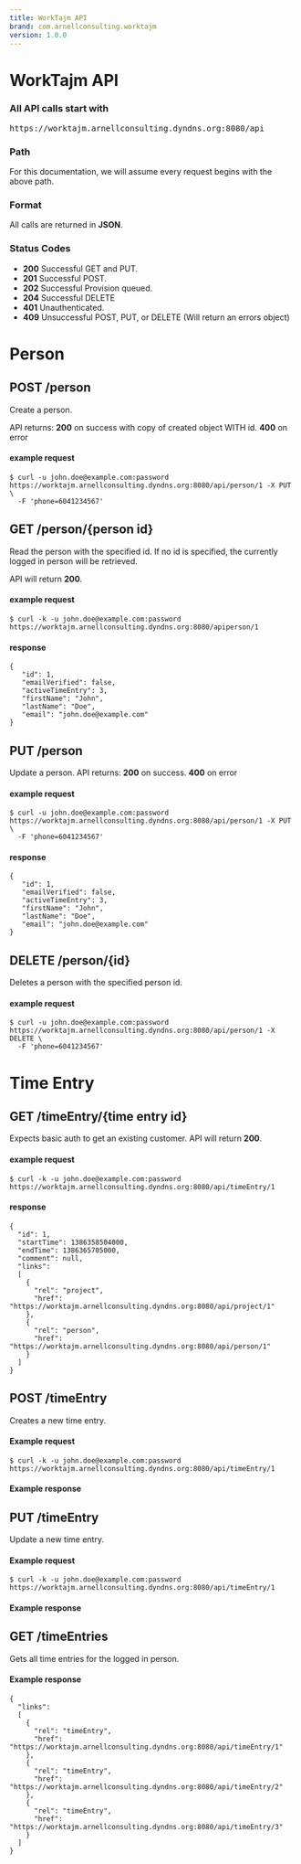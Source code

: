 ```yaml
---
title: WorkTajm API
brand: com.arnellconsulting.worktajm
version: 1.0.0
---
```


# WorkTajm API

### All API calls start with

<pre class="base">
https://worktajm.arnellconsulting.dyndns.org:8080/api
</pre>

### Path

For this documentation, we will assume every request begins with the above path.

### Format

All calls are returned in **JSON**.

### Status Codes

- **200** Successful GET and PUT.
- **201** Successful POST.
- **202** Successful Provision queued.
- **204** Successful DELETE
- **401** Unauthenticated.
- **409** Unsuccessful POST, PUT, or DELETE (Will return an errors object)



# Person

## POST /person

Create a person.

API returns:
**200** on success with copy of created object WITH id.
**400** on error

#### example request

    $ curl -u john.doe@example.com:password https://worktajm.arnellconsulting.dyndns.org:8080/api/person/1 -X PUT \
      -F 'phone=6041234567'


## GET /person/{person id}

Read the person with the specified id.
If no id is specified, the currently logged in person will be retrieved.

API will return **200**.

#### example request

    $ curl -k -u john.doe@example.com:password https://worktajm.arnellconsulting.dyndns.org:8080/apiperson/1

#### response

    {
       "id": 1,
       "emailVerified": false,
       "activeTimeEntry": 3,
       "firstName": "John",
       "lastName": "Doe",
       "email": "john.doe@example.com"
    }


## PUT /person

Update a person.
API returns:
**200** on success.
**400** on error

#### example request

    $ curl -u john.doe@example.com:password https://worktajm.arnellconsulting.dyndns.org:8080/api/person/1 -X PUT \
      -F 'phone=6041234567'

#### response

    {
       "id": 1,
       "emailVerified": false,
       "activeTimeEntry": 3,
       "firstName": "John",
       "lastName": "Doe",
       "email": "john.doe@example.com"
    }

## DELETE /person/{id}

Deletes a person with the specified person id.

#### example request

    $ curl -u john.doe@example.com:password https://worktajm.arnellconsulting.dyndns.org:8080/api/person/1 -X DELETE \
      -F 'phone=6041234567'




# Time Entry

## GET /timeEntry/{time entry id}

Expects basic auth to get an existing customer. API will return **200**.

#### example request

    $ curl -k -u john.doe@example.com:password https://worktajm.arnellconsulting.dyndns.org:8080/api/timeEntry/1

#### response

    {
      "id": 1,
      "startTime": 1386358504000,
      "endTime": 1386365705000,
      "comment": null,
      "links": 
      [ 
        {
          "rel": "project",
          "href": "https://worktajm.arnellconsulting.dyndns.org:8080/api/project/1"
        },
        {
          "rel": "person",
          "href": "https://worktajm.arnellconsulting.dyndns.org:8080/api/person/1"
        }        
      ]
    }    

## POST /timeEntry

Creates a new time entry.

#### Example request

    $ curl -k -u john.doe@example.com:password https://worktajm.arnellconsulting.dyndns.org:8080/api/timeEntry/1

#### Example response

## PUT /timeEntry

Update a new time entry.

#### Example request

    $ curl -k -u john.doe@example.com:password https://worktajm.arnellconsulting.dyndns.org:8080/api/timeEntry/1

#### Example response
## GET /timeEntries

Gets all time entries for the logged in person.

#### Example response

    {
      "links": 
      [ 
        {
          "rel": "timeEntry",
          "href": "https://worktajm.arnellconsulting.dyndns.org:8080/api/timeEntry/1"
        },
        {
          "rel": "timeEntry",
          "href": "https://worktajm.arnellconsulting.dyndns.org:8080/api/timeEntry/2"
        },
        {
          "rel": "timeEntry",
          "href": "https://worktajm.arnellconsulting.dyndns.org:8080/api/timeEntry/3"
        }        
      ]
    }


